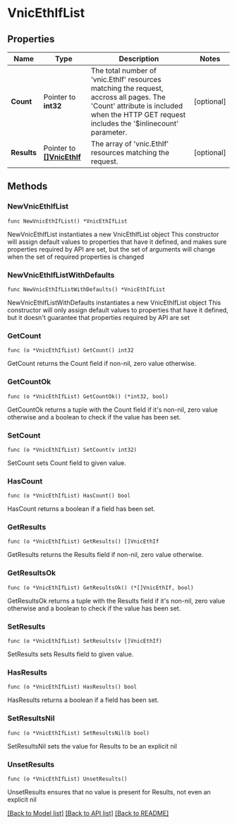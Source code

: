 # VnicEthIfList

## Properties

Name | Type | Description | Notes
------------ | ------------- | ------------- | -------------
**Count** | Pointer to **int32** | The total number of &#39;vnic.EthIf&#39; resources matching the request, accross all pages. The &#39;Count&#39; attribute is included when the HTTP GET request includes the &#39;$inlinecount&#39; parameter. | [optional] 
**Results** | Pointer to [**[]VnicEthIf**](VnicEthIf.md) | The array of &#39;vnic.EthIf&#39; resources matching the request. | [optional] 

## Methods

### NewVnicEthIfList

`func NewVnicEthIfList() *VnicEthIfList`

NewVnicEthIfList instantiates a new VnicEthIfList object
This constructor will assign default values to properties that have it defined,
and makes sure properties required by API are set, but the set of arguments
will change when the set of required properties is changed

### NewVnicEthIfListWithDefaults

`func NewVnicEthIfListWithDefaults() *VnicEthIfList`

NewVnicEthIfListWithDefaults instantiates a new VnicEthIfList object
This constructor will only assign default values to properties that have it defined,
but it doesn't guarantee that properties required by API are set

### GetCount

`func (o *VnicEthIfList) GetCount() int32`

GetCount returns the Count field if non-nil, zero value otherwise.

### GetCountOk

`func (o *VnicEthIfList) GetCountOk() (*int32, bool)`

GetCountOk returns a tuple with the Count field if it's non-nil, zero value otherwise
and a boolean to check if the value has been set.

### SetCount

`func (o *VnicEthIfList) SetCount(v int32)`

SetCount sets Count field to given value.

### HasCount

`func (o *VnicEthIfList) HasCount() bool`

HasCount returns a boolean if a field has been set.

### GetResults

`func (o *VnicEthIfList) GetResults() []VnicEthIf`

GetResults returns the Results field if non-nil, zero value otherwise.

### GetResultsOk

`func (o *VnicEthIfList) GetResultsOk() (*[]VnicEthIf, bool)`

GetResultsOk returns a tuple with the Results field if it's non-nil, zero value otherwise
and a boolean to check if the value has been set.

### SetResults

`func (o *VnicEthIfList) SetResults(v []VnicEthIf)`

SetResults sets Results field to given value.

### HasResults

`func (o *VnicEthIfList) HasResults() bool`

HasResults returns a boolean if a field has been set.

### SetResultsNil

`func (o *VnicEthIfList) SetResultsNil(b bool)`

 SetResultsNil sets the value for Results to be an explicit nil

### UnsetResults
`func (o *VnicEthIfList) UnsetResults()`

UnsetResults ensures that no value is present for Results, not even an explicit nil

[[Back to Model list]](../README.md#documentation-for-models) [[Back to API list]](../README.md#documentation-for-api-endpoints) [[Back to README]](../README.md)



